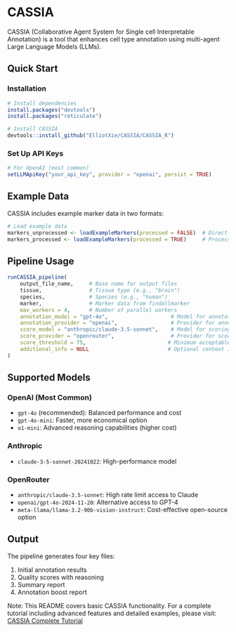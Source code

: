 # CASSIA

CASSIA (Collaborative Agent System for Single cell Interpretable Annotation) is a tool that enhances cell type annotation using multi-agent Large Language Models (LLMs).

## Quick Start

### Installation

```R
# Install dependencies
install.packages("devtools")
install.packages("reticulate")

# Install CASSIA
devtools::install_github("ElliotXie/CASSIA/CASSIA_R")
```

### Set Up API Keys

```R
# For OpenAI (most common)
setLLMApiKey("your_api_key", provider = "openai", persist = TRUE)
```

## Example Data

CASSIA includes example marker data in two formats:
```R
# Load example data
markers_unprocessed <- loadExampleMarkers(processed = FALSE)  # Direct Seurat output
markers_processed <- loadExampleMarkers(processed = TRUE)     # Processed format
```

## Pipeline Usage

```R
runCASSIA_pipeline(
    output_file_name,     # Base name for output files
    tissue,               # Tissue type (e.g., "brain")
    species,              # Species (e.g., "human")
    marker,               # Marker data from findallmarker
    max_workers = 4,      # Number of parallel workers
    annotation_model = "gpt-4o",                    # Model for annotation
    annotation_provider = "openai",                 # Provider for annotation
    score_model = "anthropic/claude-3.5-sonnet",    # Model for scoring
    score_provider = "openrouter",                  # Provider for scoring
    score_threshold = 75,                          # Minimum acceptable score
    additional_info = NULL                         # Optional context information
)
```

## Supported Models

### OpenAI (Most Common)
- `gpt-4o` (recommended): Balanced performance and cost
- `gpt-4o-mini`: Faster, more economical option
- `o1-mini`: Advanced reasoning capabilities (higher cost)

### Anthropic
- `claude-3-5-sonnet-20241022`: High-performance model

### OpenRouter
- `anthropic/claude-3.5-sonnet`: High rate limit access to Claude
- `openai/gpt-4o-2024-11-20`: Alternative access to GPT-4
- `meta-llama/llama-3.2-90b-vision-instruct`: Cost-effective open-source option

## Output

The pipeline generates four key files:
1. Initial annotation results
2. Quality scores with reasoning
3. Summary report
4. Annotation boost report

Note: This README covers basic CASSIA functionality. For a complete tutorial including advanced features and detailed examples, please visit:
[CASSIA Complete Tutorial](https://cassia-true-final-4.vercel.app/)
